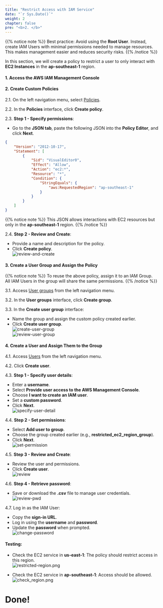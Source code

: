 ```yaml
---
title: "Restrict Access with IAM Service"
date: "`r Sys.Date()`"
weight: 2
chapter: false
pre: "<b>2. </b>"
---
```


{{% notice note %}}
Best practice: Avoid using the **Root User**. Instead, create IAM Users with minimal permissions needed to manage resources. This makes management easier and reduces security risks.
{{% /notice %}}

In this section, we will create a policy to restrict a user to only interact with **EC2 Instances** in the **ap-southeast-1** region.

#### 1. Access the AWS IAM Management Console

#### 2. Create Custom Policies
2.1. On the left navigation menu, select [Policies](https://us-east-1.console.aws.amazon.com/iam/home?region=ap-southeast-1#/policies).

2.2. In the **Policies** interface, click **Create policy**.

2.3. **Step 1 - Specify permissions**:  
- Go to the **JSON tab**, paste the following JSON into the **Policy Editor**, and click **Next**.
```json
{
    "Version": "2012-10-17",
    "Statement": [
        {
            "Sid": "VisualEditor0",
            "Effect": "Allow",
            "Action": "ec2:*",
            "Resource": "*",
            "Condition": {
                "StringEquals": {
                    "aws:RequestedRegion": "ap-southeast-1"
                }
            }
        }
    ]
}
```
{{% notice note %}}
This JSON allows interactions with EC2 resources but only in the **ap-southeast-1** region.
{{% /notice %}}

2.4. **Step 2 - Review and Create**:
- Provide a name and description for the policy.
- Click **Create policy**.  
  ![review-and-create](/images/2-restrict-access/restricted-policy-1.png)

#### 3. Create a User Group and Assign the Policy
{{% notice note %}}
To reuse the above policy, assign it to an IAM Group. All IAM Users in the group will share the same permissions.
{{% /notice %}}

3.1. Access [User groups](https://us-east-1.console.aws.amazon.com/iam/home?region=ap-southeast-1#/groups) from the left navigation menu.

3.2. In the **User groups** interface, click **Create group**.

3.3. In the **Create user group** interface:
- Name the group and assign the custom policy created earlier.
- Click **Create user group**.  
  ![create-user-group](/images/2-restrict-access/create-user-group.png)  
  ![review-user-group](/images/2-restrict-access/review-user-group.png)

#### 4. Create a User and Assign Them to the Group
4.1. Access [Users](https://us-east-1.console.aws.amazon.com/iam/home?region=ap-southeast-1#/users) from the left navigation menu.

4.2. Click **Create user**.

4.3. **Step 1 - Specify user details**:
- Enter a **username**.
- Select **Provide user access to the AWS Management Console**.
- Choose **I want to create an IAM user**.
- Set a **custom password**.
- Click **Next**.  
  ![specify-user-detail](/images/2-restrict-access/specify-user-detail.png)

4.4. **Step 2 - Set permissions**:
- Select **Add user to group**.
- Choose the group created earlier (e.g., **restricted_ec2_region_group**).
- Click **Next**.  
  ![set-permission](/images/2-restrict-access/set-permission.png)

4.5. **Step 3 - Review and Create**:
- Review the user and permissions.
- Click **Create user**.  
  ![review](/images/2-restrict-access/review.png)

4.6. **Step 4 - Retrieve password**:
- Save or download the **.csv** file to manage user credentials.  
  ![review-pwd](/images/2-restrict-access/review-pwd.png)

4.7. Log in as the IAM User:
- Copy the **sign-in URL**.
- Log in using the **username** and **password**.
- Update the **password** when prompted.  
  ![change-password](/images/2-restrict-access/change-password.png)

#### Testing:
- Check the EC2 service in **us-east-1**: The policy should restrict access in this region.  
  ![restricted-region.png](/images/2-restrict-access/restricted-region.png)

- Check the EC2 service in **ap-southeast-1**: Access should be allowed.  
  ![check_region.png](/images/2-restrict-access/check_region.png)

# **Done!**
